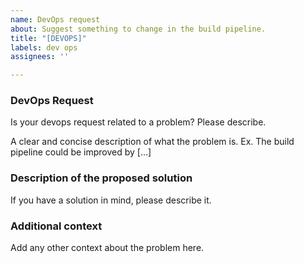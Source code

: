 ```yaml
---
name: DevOps request
about: Suggest something to change in the build pipeline.
title: "[DEVOPS]"
labels: dev ops
assignees: ''

---
```


### DevOps Request

Is your devops request related to a problem? Please describe.

A clear and concise description of what the problem is. Ex. The build pipeline could be improved by [...]

### Description of the proposed solution

If you have a solution in mind, please describe it. 

### Additional context

Add any other context about the problem here.
